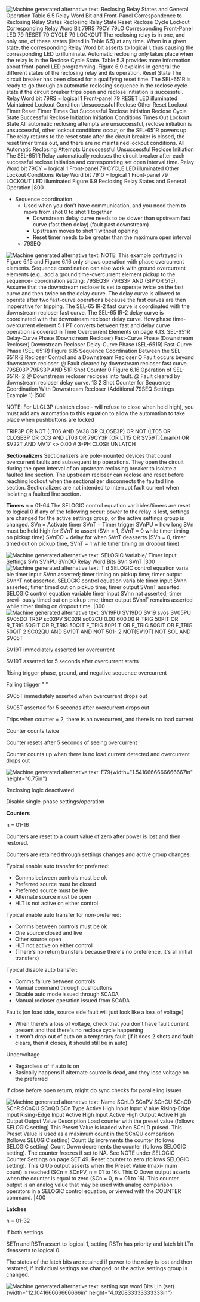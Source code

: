 
![Machine generated alternative text: Reclosing Relay States and General Operation Table 6.5 Relay Word Bit and Front-Panel Correspondence to Reclosing Relay States Reclosing Relay State Reset Reclose Cycle Lockout Corresponding Relay Word Bit 79RS 79CY 79LO Corresponding Front-Panel LED 79 RESET 79 CYCLE 79 LOCKOUT The reclosing relay is in one, and only one, of these states (listed in Table 6.5) at any time. When in a given state, the corresponding Relay Word bit asserts to logical l, thus causing the corresponding LED to illuminate. Automatic reclosing only takes place when the relay is in the Reclose Cycle State. Table 5.3 provides more information about front-panel LED programming. Figure 6.9 explains in general the different states of the reclosing relay and its operation. Reset State The circuit breaker has been closed for a qualifying reset time. The SEL-651R is ready to go through an automatic reclosing sequence in the reclose cycle state if the circuit breaker trips open and reclose initiation is successful. Relay Word bit 79RS = logical 1 Front-panel 79 RESET LED illuminated Maintained Lockout Condition Unsuccessful Reclose Other Reset Lockout Timer Reset Timer Times Out Successful Reclose Initiation Reclose Cycle State Successful Reclose Initiation Initiation Conditions Times Out Lockout State All automatic reclosing attempts are unsuccessful, reclose initiation is unsuccessful, other lockout conditions occur, or the SEL-651R powers up. The relay returns to the reset state after the circuit breaker is closed, the reset timer times out, and there are no maintained lockout conditions. All Automatic Reclosing Attempts Unsuccessful Unsuccessful Reclose Initiation The SEL-651R Relay automatically recloses the circuit breaker after each successful reclose initiation and corresponding set open interval time. Relay Word bit 79CY = logical 1 Front-panel 79 CYCLE LED illuminated Other Lockout Conditions Relay Word bit 7910 = logical 1 Front-panel 79 LOCKOUT LED illuminated Figure 6.9 Reclosing Relay States and General Operation |800](651R-Misc-image1.png)



-   Sequence coordination
    -   Used when you don't have communication, and you need them to move from shot 0 to shot 1 together
        -   Downstream delay curve needs to be slower than upstream fast curve (fast then delay) (fault past downstream)
        -   Upstream moves to shot 1 without opening
        -   Reset timer needs to be greater than the maximum open interval
    -   79SEQ



![Machine generated alternative text: NOTE: This example portrayed in Figure 6.15 and Figure 6.16 only shows operation with phase overcurrent elements. Sequence coordination can also work with ground overcurrent elements (e.g., add a ground time-overcurrent element pickup to the sequence- coordination setting: 79SEQ3P 79RS3P AND (SIP OR 515). Assume that the downstream recloser is set to operate twice on the fast curve and then twice on the delay curve. The delay curve is allowed to operate after two fast-curve operations because the fast curves are then inoperative for tripping. The SEL-65 IR-2 fast curve is coordinated with the downstream recloser fast curve. The SEL-65 IR-2 delay curve is coordinated with the downstream recloser delay curve. How phase time-overcurrent element 5 1 PT converts between fast and delay curve operation is covered in Time Overcurrent Elements on page 4.13. SEL-651R Delay-Curve Phase (Downstream Recloser) Fast-Curve Phase (Downstream Recloser) Downstream Recloser Delay-Curve Phase (SEL-651R) Fast-Curve Phase (SEL-651R) Figure 6.15 Sequence Coordination Between the SEL-651R-2 Recloser Control and a Downstream Recloser O Fault occurs beyond downstream recloser. @ Fault cleared by downstream recloser fast curve. 79SE03P 79RS3P AND 51P Shot Counter 0 Figure 6.16 Operation of SEL-651R- 2 @ Downstream recloser recloses into fault. @ Fault cleared by downstream recloser delay curve. 13 2 Shot Counter for Sequence Coordination With Downstream Recloser (Additional 79SEQ Settings Example 1) |500](651R-Misc-image2.png)



NOTE:
For ULCL3P (unlatch close - will refuse to close when held high), you must add any automation to this equation to allow the automation to take place when pushbuttons are locked



TRIP3P OR NOT (LT06 AND SV38 OR CLOSE3P) OR NOT (LT05 OR CLOSE3P OR CC3 AND LT03 OR 79CY3P [OR LT15 OR SV59T]{.mark}) OR SV22T AND MV17 <> 0.00 # 3-PH CLOSE UNLATCH

**Sectionalizers**
Sectionalizers are pole-mounted devices that count overcurrent faults and subsequent trip
operations. They open the circuit during the open interval of an upstream reclosing breaker to
isolate a faulted line section. The upstream recloser can reclose and reset before reaching lockout
when the sectionalizer disconnects the faulted line section. Sectionalizers are not intended to
interrupt fault current when isolating a faulted line section.

**Timers**
n = 01-64
The SELOGIC control equation variables/timers are reset to logical 0 if any of
the following occur: power to the relay is lost, settings are changed for the
active settings group, or the active settings group is changed.
SVn = Activate timer
SVnT = Timer trigger
SVnPU = how long SVn must be held high for SVnT to assert (SVn = 1, SVnT = 0 while timer timing on pickup time)
SVnDO = delay for when SVnT deasserts (SVn = 0, timer timed out on pickup time, SVnT = 1 while timer timing on dropout time)


![Machine generated alternative text: SELOGIC Variable/ Timer Input Settings SVn SVnPU SVnDO Relay Word Bits SVn SVnT |300](651R-Misc-image3.png)
![Machine generated alternative text: T d SELOGIC control equation varia ble timer input SVnn asserted; timer timing on pickup time; timer output SVnnT not asserted. SELOGIC control equation varia ble timer input SVnn asserted; timer timed out on pickup time; timer output SVnnT asserted. SELOGIC control equation variable timer input SVnn not asserted; timer previ- ously timed out on pickup time; timer output SVnnT remains asserted while timer timing on dropout time. |300](651R-Misc-image4.png)
![Machine generated alternative text: SV19PU SV19DO SV19 svos SV05PU SV05DO TR3P sc02PV SC02R sc02CU 0.00 600.00 R_TRIG 50PIT OR R_TRIG 50GIT OR R_TRIG 50QIT F_TRIG 50P1 T OR F_TRIG 50GIT OR F_TRIG 50QIT 2 SC02QU AND SV19T AND NOT 501- 2 NOT(SV19T) NOT SOL AND SV05T ](651R-Misc-image5.png)

SV19T immediately asserted for overcurrent

SV19T asserted for 5 seconds after overcurrent starts

Rising trigger phase, ground, and negative sequence overcurrent

Falling trigger " "

SV05T immediately asserted when overcurrent drops out

SV05T asserted for 5 seconds after overcurrent drops out

Trips when counter = 2, there is an overcurrent, and there is no load current

Counter counts twice

Counter resets after 5 seconds of seeing overcurrent

Counter counts up when there is no load current detected and overcurrent drops out

![Machine generated alternative text: E79 ](651R-Misc-image6.png){width="1.5416666666666667in" height="0.75in"}

Reclosing logic deactivated

Disable single-phase settings/operation



**Counters**

n = 01-16

Counters are reset to a count value of zero after power is lost and then restored.

Counters are retained through settings changes and active group changes.

Typical enable auto transfer for preferred:

-   Comms between controls must be ok
-   Preferred source must be closed
-   Preferred source must be live
-   Alternate source must be open
-   HLT is not active on either control



Typical enable auto transfer for non-preferred:

-   Comms between controls must be ok
-   One source closed and live
-   Other source open
-   HLT not active on either control
-   (There's no return transfers because there's no preference, it's all initial transfers)



Typical disable auto transfer:

-   Comms failure between controls
-   Manual command through pushbuttons
-   Disable auto mode issued through SCADA
-   Manual recloser operation issued from SCADA





Faults (on load side, source side fault will just look like a loss of voltage)

-   When there's a loss of voltage, check that you don't have fault current present and that there's no reclose cycle happening
-   It won't drop out of auto on a temporary fault (if it does 2 shots and fault clears, then it closes, it should still be in auto)





Undervoltage

-   Regardless of if auto is on
-   Basically happens if alternate source is dead, and they lose voltage on the preferred





If close before open return, might do sync checks for paralleling issues

![Machine generated alternative text: Name SCnLD SCnPV SCnCU SCnCD SCnR SCnQU SCnQD SCn Type Active High Input Input V alue Rising-Edge Input Rising-Edge Input Active High Input Active High Output Active High Output Output Value Description Load counter with the preset value (follows SELOGIC setting) This Preset Value is loaded when SCnLD pulsed. This Preset Value is used as a maximum count in the SCnQU comparison (follows SELOGIC setting) Count Up increments the counter (follows SELOGIC setting) Count Down decrements the counter (follows SELOGIC setting). The counter freezes if set to NA. See NOTE under SELOGIC Counter Settings on page SET.49. Reset counter to zero (follows SELOGIC setting). This Q Up output asserts when the Preset Value (maxi- mum count) is reached (SCn = SCnPV, n = 01 to 16). This Q Down output asserts when the counter is equal to zero (SCn = 0, n = 01 to 16). This counter output is an analog value that may be used with analog comparison operators in a SELOGIC control equation, or viewed with the COUNTER command. |400](651R-Misc-image7.png)



**Latches**

n = 01-32

If both settings

SETn and RSTn assert to logical 1, setting RSTn has priority and latch bit LTn deasserts to logical 0.

The states of the latch bits are retained if power to the relay is lost and then restored, if individual settings are changed, or the active settings group is changed.

![Machine generated alternative text: setting sqn word Bits Lin (set) ](651R-Misc-image9.png){width="12.104166666666666in" height="4.020833333333333in"}









